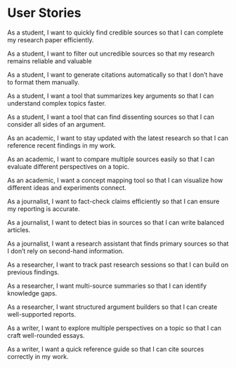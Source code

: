 # User Stories

As a student, I want to quickly find credible sources so that I can complete my research paper efficiently.

As a student, I want to filter out uncredible sources so that my research remains reliable and valuable

As a student, I want to generate citations automatically so that I don’t have to format them manually.

As a student, I want a tool that summarizes key arguments so that I can understand complex topics faster.

As a student, I want a tool that can find dissenting sources so that I can consider all sides of an argument.

As an academic, I want to stay updated with the latest research so that I can reference recent findings in my work.

As an academic, I want to compare multiple sources easily so that I can evaluate different perspectives on a topic.

As an academic, I want a concept mapping tool so that I can visualize how different ideas and experiments connect.

As a journalist, I want to fact-check claims efficiently so that I can ensure my reporting is accurate.

As a journalist, I want to detect bias in sources so that I can write balanced articles.

As a journalist, I want a research assistant that finds primary sources so that I don’t rely on second-hand information.

As a researcher, I want to track past research sessions so that I can build on previous findings.

As a researcher, I want multi-source summaries so that I can identify knowledge gaps.

As a researcher, I want structured argument builders so that I can create well-supported reports.

As a writer, I want to explore multiple perspectives on a topic so that I can craft well-rounded essays.

As a writer, I want a quick reference guide so that I can cite sources correctly in my work.
